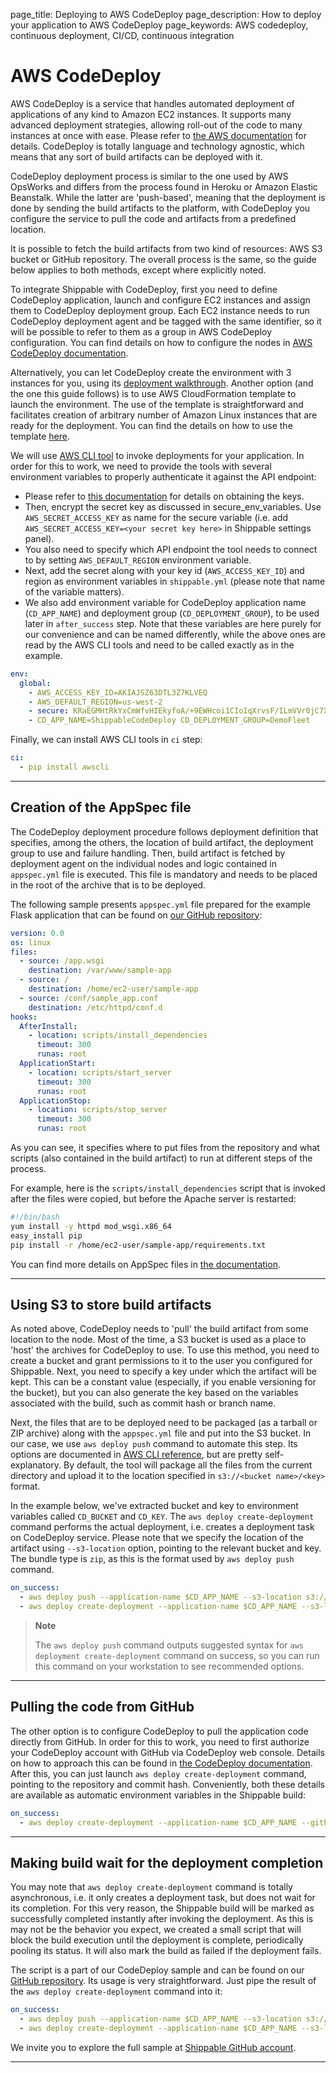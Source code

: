 page_title: Deploying to AWS CodeDeploy
page_description: How to deploy your application to AWS CodeDeploy
page_keywords: AWS codedeploy, continuous deployment, CI/CD, continuous integration

# AWS CodeDeploy

AWS CodeDeploy is a service that handles automated deployment of
applications of any kind to Amazon EC2 instances. It supports many
advanced deployment strategies, allowing roll-out of the code to many
instances at once with ease. Please refer to [the AWS documentation](http://aws.amazon.com/documentation/codedeploy/) for details. CodeDeploy is totally language and technology agnostic, which means that any sort of build artifacts can be deployed with it.

CodeDeploy deployment process is similar to the one used by AWS OpsWorks
and differs from the process found in Heroku or Amazon Elastic
Beanstalk. While the latter are 'push-based', meaning that the
deployment is done by sending the build artifacts to the platform, with
CodeDeploy you configure the service to pull the code and artifacts from
a predefined location.

It is possible to fetch the build artifacts from two kind of resources:
AWS S3 bucket or GitHub repository. The overall process is the same, so
the guide below applies to both methods, except where explicitly noted.

To integrate Shippable with CodeDeploy, first you need to define
CodeDeploy application, launch and configure EC2 instances and assign
them to CodeDeploy deployment group. Each EC2 instance needs to run
CodeDeploy deployment agent and be tagged with the same identifier, so
it will be possible to refer to them as a group in AWS CodeDeploy
configuration. You can find details on how to configure the nodes in
[AWS CodeDeploy documentation](http://docs.aws.amazon.com/codedeploy/latest/userguide/how-to-prepare-instances.html).

Alternatively, you can let CodeDeploy create the environment with 3
instances for you, using its [deployment walkthrough](http://docs.aws.amazon.com/codedeploy/latest/userguide/getting-started-walkthrough.html).
Another option (and the one this guide follows) is to use AWS
CloudFormation template to launch the environment. The use of the
template is straightforward and facilitates creation of arbitrary number
of Amazon Linux instances that are ready for the deployment. You can
find the details on how to use the template
[here](http://docs.aws.amazon.com/codedeploy/latest/userguide/how-to-use-cloud-formation-template.html).

We will use [AWS CLI tool](http://docs.aws.amazon.com/cli/latest/userguide/cli-chap-welcome.html) to invoke deployments for your application. In order for this to work,
we need to provide the tools with several environment variables to
properly authenticate it against the API endpoint:

- Please refer to [this documentation](http://docs.aws.amazon.com/general/latest/gr/getting-aws-sec-creds.html)
  for details on obtaining the keys.
- Then, encrypt the secret key as discussed in secure_env_variables.
  Use `AWS_SECRET_ACCESS_KEY` as name for the secure variable (i.e.
  add `AWS_SECRET_ACCESS_KEY=<your secret key here>` in Shippable
  settings panel).
- You also need to specify which API endpoint the tool needs to
  connect to by setting `AWS_DEFAULT_REGION` environment variable.
- Next, add the secret along with your key id (`AWS_ACCESS_KEY_ID`)
  and region as environment variables in `shippable.yml` (please note
  that name of the variable matters).
- We also add environment variable for CodeDeploy application name
  (`CD_APP_NAME`) and deployment group (`CD_DEPLOYMENT_GROUP`), to be
  used later in `after_success` step. Note that these variables are
  here purely for our convenience and can be named differently, while
  the above ones are read by the AWS CLI tools and need to be called
  exactly as in the example.

```yaml
env:
  global:
    - AWS_ACCESS_KEY_ID=AKIAJSZ63DTL3Z7KLVEQ
    - AWS_DEFAULT_REGION=us-west-2
    - secure: KRaEGMHtRkYxCmWfvHIEkyfoA/+9EWHcoi1CIoIqXrvsF/ILmVVr0jC7X8u7FdfAiXTqn3jYGtLc5mgo5KXe/8zSLtygCr9U1SKJfwCgsw1INENlJiUraHCQqnnty0b3rsTfoetBnnY0yFIl2g+FUm3A57VnGXH/sTcpDZSqHfjCXivptWrSzE9s4W7+pu4vP+9xLh0sTC9IQNcqQ15L7evM2RPeNNv8dQ+DMdf48915M91rnPkxGjxfebAIbIx1SIhR1ur4rEk2pV4LOHo4ny3sasWyqvA49p1xItnGnpQMWGUAzkr24ggOiy3J5FnL8A9oIkf49RtfK1Z2F0EryA==
    - CD_APP_NAME=ShippableCodeDeploy CD_DEPLOYMENT_GROUP=DemoFleet
```

Finally, we can install AWS CLI tools in `ci` step:

```yaml
ci:
  - pip install awscli
```

---

## Creation of the AppSpec file

The CodeDeploy deployment procedure follows deployment definition that
specifies, among the others, the location of build artifact, the
deployment group to use and failure handling. Then, build artifact is
fetched by deployment agent on the individual nodes and logic contained
in `appspec.yml` file is executed. This file is mandatory and needs to
be placed in the root of the archive that is to be deployed.

The following sample presents `appspec.yml` file prepared for the
example Flask application that can be found on [our GitHub repository](https://github.com/shippableSamples/sample-python-codedeploy):

```yaml
version: 0.0
os: linux
files:
  - source: /app.wsgi
    destination: /var/www/sample-app
  - source: /
    destination: /home/ec2-user/sample-app
  - source: /conf/sample_app.conf
    destination: /etc/httpd/conf.d
hooks:
  AfterInstall:
    - location: scripts/install_dependencies
      timeout: 300
      runas: root
  ApplicationStart:
    - location: scripts/start_server
      timeout: 300
      runas: root
  ApplicationStop:
    - location: scripts/stop_server
      timeout: 300
      runas: root
```

As you can see, it specifies where to put files from the repository and
what scripts (also contained in the build artifact) to run at different
steps of the process.

For example, here is the `scripts/install_dependencies` script that is
invoked after the files were copied, but before the Apache server is
restarted:

```bash
#!/bin/bash
yum install -y httpd mod_wsgi.x86_64
easy_install pip
pip install -r /home/ec2-user/sample-app/requirements.txt
```

You can find more details on AppSpec files in [the documentation](http://docs.aws.amazon.com/codedeploy/latest/userguide/app-spec-ref.html).

---

## Using S3 to store build artifacts

As noted above, CodeDeploy needs to 'pull' the build artifact from some
location to the node. Most of the time, a S3 bucket is used as a place
to 'host' the archives for CodeDeploy to use. To use this method, you
need to create a bucket and grant permissions to it to the user you
configured for Shippable. Next, you need to specify a key under which
the artifact will be kept. This can be a constant value (especially, if
you enable versioning for the bucket), but you can also generate the key
based on the variables associated with the build, such as commit hash or
branch name.

Next, the files that are to be deployed need to be packaged (as a
tarball or ZIP archive) along with the `appspec.yml` file and put into
the S3 bucket. In our case, we use `aws deploy push` command to automate
this step. Its options are documented in [AWS CLI reference](http://docs.aws.amazon.com/cli/latest/reference/deploy/push.html), but are pretty self-explanatory. By default, the tool will package all the files from the current directory and upload it to the location specified in `s3://<bucket name>/<key>` format.

In the example below, we've extracted bucket and key to environment
variables called `CD_BUCKET` and `CD_KEY`. The
`aws deploy create-deployment` command performs the actual deployment,
i.e. creates a deployment task on CodeDeploy service. Please note that
we specify the location of the artifact using `--s3-location` option,
pointing to the relevant bucket and key. The bundle type is `zip`, as
this is the format used by `aws deploy push` command.

```yaml
on_success:
  - aws deploy push --application-name $CD_APP_NAME --s3-location s3://$CD_BUCKET/$CD_KEY --ignore-hidden-files
  - aws deploy create-deployment --application-name $CD_APP_NAME --s3-location bucket=$CD_BUCKET,key=$CD_KEY,bundleType=zip --deployment-group-name $CD_DEPLOYMENT_GROUP
```

> **Note**
>
> The `aws deploy push` command outputs suggested syntax for
> `aws deployment create-deployment` command on success, so you can run
> this command on your workstation to see recommended options.

---

## Pulling the code from GitHub

The other option is to configure CodeDeploy to pull the application code
directly from GitHub. In order for this to work, you need to first
authorize your CodeDeploy account with GitHub via CodeDeploy web
console. Details on how to approach this can be found in [the CodeDeploy documentation](http://docs.aws.amazon.com/codedeploy/latest/userguide/github-integ.html#github-integ-behaviors-auth).
After this, you can just launch `aws deploy create-deployment` command,
pointing to the repository and commit hash. Conveniently, both these
details are available as automatic environment variables in the
Shippable build:

```yaml
on_success:
  - aws deploy create-deployment --application-name $CD_APP_NAME --github-location repository=$REPO_NAME,commitId=$COMMIT --deployment-group-name $CD_DEPLOYMENT_GROUP
```

---

## Making build wait for the deployment completion

You may note that `aws deploy create-deployment` command is totally
asynchronous, i.e. it only creates a deployment task, but does not wait
for its completion. For this very reason, the Shippable build will be
marked as successfully completed instantly after invoking the
deployment. As this is may not be the behavior you expect, we created a
small script that will block the build execution until the deployment is
complete, periodically pooling its status. It will also mark the build
as failed if the deployment fails.

The script is a part of our CodeDeploy sample and can be found on our
[GitHub repository](https://github.com/shippableSamples/sample-python-codedeploy/blob/master/scripts/wait_for_completion.py).
Its usage is very straightforward. Just pipe the result of the
`aws deploy create-deployment` command into it:

```yaml
on_success:
  - aws deploy push --application-name $CD_APP_NAME --s3-location s3://$CD_BUCKET/$CD_KEY --ignore-hidden-files
  - aws deploy create-deployment --application-name $CD_APP_NAME --s3-location bucket=$CD_BUCKET,key=$CD_KEY,bundleType=zip --deployment-group-name $CD_DEPLOYMENT_GROUP | python scripts/wait_for_completion.py
```

We invite you to explore the full sample at [Shippable GitHub account](https://github.com/shippableSamples/sample-python-codedeploy).

---

